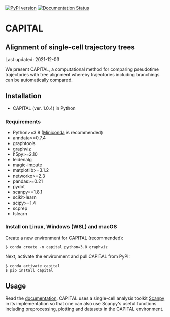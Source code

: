 [![PyPI version](https://badge.fury.io/py/capital.svg)](https://badge.fury.io/py/capital)
[![Documentation Status](https://readthedocs.org/projects/capital/badge/?version=latest)](https://capital.readthedocs.io/en/latest/?badge=latest)

# CAPITAL

## Alignment of single-cell trajectory trees

Last updated: 2021-12-03

We present CAPITAL, a computational method for comparing pseudotime trajectories with tree alignment whereby trajectories including branchings can be automatically compared.

## Installation
* CAPITAL (ver. 1.0.4) in Python

### Requirements
* Python>=3.8 ([Miniconda](https://docs.conda.io/en/latest/miniconda.html) is recommended)
* anndata>=0.7.4
* graphtools
* graphviz
* h5py>=2.10
* leidenalg
* magic-impute
* matplotlib>=3.1.2
* networkx>=2.3
* pandas>=0.21
* pydot
* scanpy==1.8.1
* scikit-learn
* scipy>=1.4
* scprep
* tslearn

### Install on Linux, Windows (WSL) and macOS
Create a new environment for CAPITAL (recommended):
```
$ conda create -n capital python=3.8 graphviz
```
Next, activate the environment and pull CAPITAL from PyPI:
```
$ conda activate capital
$ pip install capital
```

## Usage
Read the [documentation](https://capital.readthedocs.io/en/latest/). CAPITAL uses a single-cell analysis toolkit [Scanpy](https://scanpy.readthedocs.io/en/latest/index.html) in its implementation so that one can also use Scanpy's useful functions including preprocessing, plotting and datasets in the CAPITAL environment.